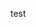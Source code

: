 <!DOCTYPE html>
<html>
  <head>
    <meta charset="UTF-8">
    <title>Abetka`s Illustrations</title>
  </head>
  <body>
    <p>test</p>
  </body>
</html>
